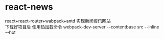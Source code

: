 # react-news
react+react-router+wabpack+antd 实现新闻资讯网站 </br>
下载好项目后 
使用热加载命令
webpack-dev-server --contentbase src --inline --hot
